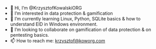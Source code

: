 - 👋 Hi, I’m @KrzysztofKowalskiORG
- 👀 I’m interested in data protection & gamification
- 🌱 I’m currently learning Linux, Python, SQLite basics & how to understand EID in Windows environment.
- 💞️ I’m looking to collaborate on gamification of data protection & on pentesting basics.
- 📫 How to reach me: krzysztof@koworg.com

<!---
KrzysztofKowalskiORG/KrzysztofKowalskiORG is a ✨ special ✨ repository because its `README.md` (this file) appears on your GitHub profile.
You can click the Preview link to take a look at your changes.
--->
